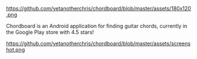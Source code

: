 https://github.com/yetanotherchris/chordboard/blob/master/assets/180x120.png

Chordboard is an Android application for finding guitar chords, currently in the Google Play store with 4.5 stars!

https://github.com/yetanotherchris/chordboard/blob/master/assets/screenshot.png

